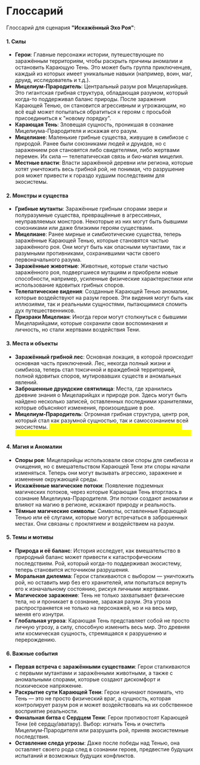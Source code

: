 # Глоссарий

Глоссарий для сценария **"Искажённый Эхо Роя"**:

#### 1. **Силы**

* **Герои**: Главные персонажи истории, путешествующие по заражённым территориям, чтобы раскрыть причины аномалии и остановить Карающую Тень. Это может быть группа приключенцев, каждый из которых имеет уникальные навыки (например, воин, маг, друид, исследователь и т.д.).
* **Мицелиум-Прародитель**: Центральный разум роя Мицеларийцев. Это гигантская грибная структура, обладающая разумом, который когда-то поддерживал баланс природы. После заражения Карающей Тенью, он становится агрессивным и угрожающим, но всё ещё может попытаться обратиться к героям с просьбой присоединиться к "новому порядку".
* **Карающая Тень**: Зловещая сущность, проникшая в сознание Мицелиума-Прародителя и искажая его разум.
* **Мицелиане**: Маленькие грибные существа, живущие в симбиозе с природой. Ранее были союзниками людей и друидов, но с заражением роя становятся либо свидетелями, либо жертвами перемен. Их сила — телепатическая связь и био‑магия мицелия.
* **Местные власти**: Власти заражённой деревни или региона, которые хотят уничтожить весь грибной рой, не понимая, что разрушение роя может привести к гораздо худшим последствиям для экосистемы.

#### 2. **Монстры и существа**

* **Грибные мутанты**: Заражённые грибным спорами звери и полуразумные существа, превращённые в агрессивных, неуправляемых монстров. Некоторые из них могут быть бывшими союзниками или даже близкими героям существами.
* **Мицелиане**: Ранее мирные и симбиотические существа, теперь заражённые Карающей Тенью, которые становятся частью заражённого роя. Они могут быть как опасными мутантами, так и разумными противниками, сохранившими части своего первоначального разума.
* **Заражённые животные**: Животные, которые стали частью заражённого роя, подвергшиеся мутациям и приобрели новые способности, например, усиленные физические характеристики или использование ядовитых грибных споров.
* **Телепатические видения**: Созданные Карающей Тенью аномалии, которые воздействуют на разум героев. Эти видения могут быть как иллюзиями, так и реальными сущностями, пытающимися сломить дух путешественников.
* **Призраки Мицелиан**: Иногда герои могут столкнуться с бывшими Мицеларийцами, которые сохранили свои воспоминания и личность, но стали жертвами воздействия Тени.

#### 3. **Места и объекты**

* **Заражённый грибной лес**: Основная локация, в которой происходит основная часть приключений. Лес, некогда полный жизни и симбиоза, теперь стал токсичной и враждебной территорией, полной ядовитых споров, мутировавших существ и аномальных явлений.
* **Заброшенные друидские святилища**: Места, где хранились древние знания о Мицеларийцах и природе роя. Здесь могут быть найдено несколько записей, оставленных последними хранителями, которые объясняют изменения, произошедшие в рое.
* **Мицелиум-Прародитель**: Огромная грибная структура, центр роя, который стал как разумной сущностью, так и самосознанием всей экосистемы. <mark style="color:yellow;">Это место, где скрывается сердце заражения и где герои сталкиваются с основным антагонистом — Карающей Тенью.</mark>

#### 4. **Магия и Аномалии**

* **Споры роя**: Мицеларийцы использовали свои споры для симбиоза и очищения, но с вмешательством Карающей Тени эти споры начали изменяться. Теперь они могут вызывать агрессию, заражение и изменение окружающей среды.
* **Искажённые магические потоки**: Появление подземных магических потоков, через которые Карающая Тень вторглась в сознание Мицелиума-Прародителя. Эти потоки создают аномалии и влияют на магию в регионе, искажают природу и реальность.
* **Тёмные магические символы**: Символы, оставленные Карающей Тенью или её слугами, которые могут встречаться в заброшенных местах. Они связаны с проклятием и воздействием на разум.

#### 5. **Темы и мотивы**

* **Природа и её баланс**: История исследует, как вмешательство в природный баланс может привести к катастрофическим последствиям. Рой, который когда-то поддерживал экосистему, теперь становится источником разрушения.
* **Моральная дилемма**: Герои сталкиваются с выбором — уничтожить рой, но оставить мир без его хранителей, или попытаться вернуть его к изначальному состоянию, рискуя личными жертвами.
* **Магическое заражение**: Тень не только захватывает физические тела, но и проникает в сознание, заражая разум. Эта угроза распространяется не только на персонажей, но и на весь мир, меняя его изнутри.
* **Глобальная угроза**: Карающая Тень представляет собой не просто личную угрозу, а силу, способную изменить весь мир. Это древняя или космическая сущность, стремящаяся к разрушению и перерождению.

#### 6. **Важные события**

* **Первая встреча с заражёнными существами**: Герои сталкиваются с первыми мутантами и заражёнными животными, а также с аномальными спорами, которые создают дискомфорт и психическое напряжение.
* **Раскрытие сути Карающей Тени**: Герои начинают понимать, что Тень — это не просто физический враг, а сущность, которая контролирует разум роя и может воздействовать на их собственное восприятие реальности.
* **Финальная битва с Сердцем Тени**: Герои противостоят Карающей Тени (её сердцу/аватару). Выбор: изгнать Тень и очистить Мицелиум‑Прародителя или разрушить рой, приняв экосистемные последствия.
* **Оставление следа угрозы**: Даже после победы над Тенью, она оставляет своего рода след в сознании героев, предвестие будущих испытаний и возможных будущих конфликтов.

